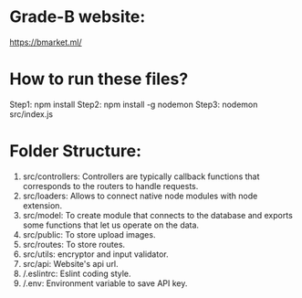 # Grade-B website:
https://bmarket.ml/

# How to run these files?
Step1: npm install
Step2: npm install -g nodemon
Step3: nodemon src/index.js

# Folder Structure:
1. src/controllers: Controllers are typically callback functions that corresponds to the routers to handle requests.
2. src/loaders: Allows to connect native node modules with node extension.
3. src/model: To create module that connects to the database and exports some functions that let us operate on the data. 
4. src/public: To store upload images.
5. src/routes: To store routes. 
6. src/utils: encryptor and input validator.
7. src/api: Website's api url.
8. /.eslintrc: Eslint coding style.
9. /.env: Environment variable to save API key.
